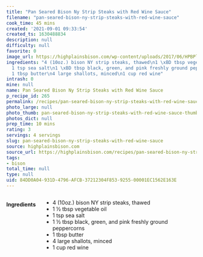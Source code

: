```yaml
---
title: "Pan Seared Bison Ny Strip Steaks with Red Wine Sauce"
filename: "pan-seared-bison-ny-strip-steaks-with-red-wine-sauce"
cook_time: 45 mins
created: '2021-09-01 09:33:54'
created_ts: 1630488834
description: null
difficulty: null
favorite: 0
image_url: https://highplainsbison.com/wp-content/uploads/2017/06/HPBPlaceHolder-457x300.png
ingredients: "4 (10oz.) bison NY strip steaks, thawed\n1 \xBD tbsp vegetable oil\n\
  1 tsp sea salt\n1 \xBD tbsp black, green, and pink freshly ground peppercorns\n\
  1 tbsp butter\n4 large shallots, minced\n1 cup red wine"
intrash: 0
mine: null
name: Pan Seared Bison Ny Strip Steaks with Red Wine Sauce
p_recipe_id: 265
permalink: /recipes/pan-seared-bison-ny-strip-steaks-with-red-wine-sauce
photo_large: null
photo_thumb: pan-seared-bison-ny-strip-steaks-with-red-wine-sauce-thumb.jpg
photos_dict: null
prep_time: 10 mins
rating: 3
servings: 4 servings
slug: pan-seared-bison-ny-strip-steaks-with-red-wine-sauce
source: highplainsbison.com
source_url: https://highplainsbison.com/recipes/pan-seared-bison-ny-strip-steaks-red-wine-sauce/
tags:
- bison
total_time: null
type: null
uid: 84DD0A04-931D-4796-AFCB-37212304F853-9255-00001EC1562E163E
---
```

<div class="large-8 medium-7 columns" id="writeup">	</div><!-- #writeup -->
</div><!-- #row-one -->
<div class="row" id="row-two">	<div class="medium-4 small-5 columns" id="ingredients"><h4>Ingredients</h4><div class="box box-ingredients content"><ul>
<li>4 (10oz.) bison NY strip steaks, thawed</li>
<li>1 ½ tbsp vegetable oil</li>
<li>1 tsp sea salt</li>
<li>1 ½ tbsp black, green, and pink freshly ground peppercorns</li>
<li>1 tbsp butter</li>
<li>4 large shallots, minced</li>
<li>1 cup red wine</li>
</ul>
</div>	</div>	<div class="medium-6 small-7 columns" id="directions">	</div>
